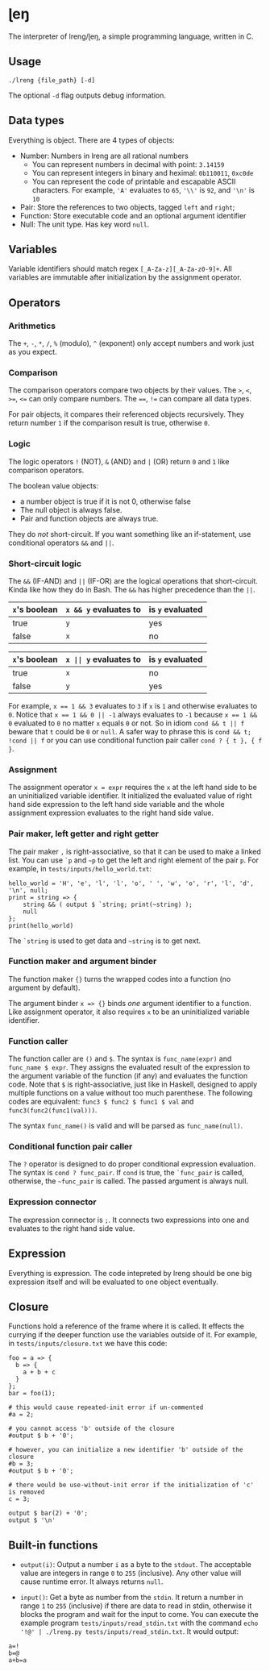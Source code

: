 # ɭeŋ

The interpreter of lreng/ɭeŋ, a simple programming language, written in C.

## Usage

```
./lreng {file_path} [-d]
```

The optional `-d` flag outputs debug information.

## Data types

Everything is object. There are 4 types of objects:
- Number: Numbers in lreng are all rational numbers 
  - You can represent numbers in decimal with point: `3.14159`
  - You can represent integers in binary and heximal: `0b110011`, `0xc0de`
  - You can represent the code of printable and escapable ASCII characters. For example, `'A'` evaluates to `65`, `'\\'` is `92`, and `'\n'` is `10`
- Pair: Store the references to two objects, tagged `left` and `right`;
- Function: Store executable code and an optional argument identifier
- Null: The unit type. Has key word `null`.

## Variables

Variable identifiers should match regex `[_A-Za-z][_A-Za-z0-9]+`. All variables are immutable after initialization by the assignment operator.

## Operators

### Arithmetics

The `+`, `-`, `*`, `/`, `%` (modulo), `^` (exponent) only accept numbers and work just as you expect.

### Comparison

The comparison operators compare two objects by their values. The `>`, `<`, `>=`, `<=` can only compare numbers. The `==`, `!=` can compare all data types.

For pair objects, it compares their referenced objects recursively. They return number `1` if the comparison result is true, otherwise `0`.

### Logic

The logic operators `!` (NOT), `&` (AND) and `|` (OR) return `0` and `1` like comparison operators.

The boolean value objects:
- a number object is true if it is not 0, otherwise false
- The null object is always false.
- Pair and function objects are always true.

They do *not* short-circuit. If you want something like an if-statement, use conditional operators `&&` and `||`.

### Short-circuit logic

The `&&` (IF-AND) and  `||` (IF-OR) are the logical operations that short-circuit. Kinda like how they do in Bash. The `&&` has higher precedence than the `||`.

 `x`'s boolean  | `x && y` evaluates to | is `y` evaluated  |
----------------|-----------------------|----------------------
 true           | `y`                   | yes
 false          | `x`                   | no

 `x`'s boolean  | <code>x &#124;&#124; y</code> evaluates to | is `y` evaluated  
----------------|-----------------------|----------------------
 true           | `x`                   | no
 false          | `y`                   | yes

For example, `x == 1 && 3` evaluates to `3` if `x` is `1` and otherwise evaluates to `0`. Notice that `x == 1 && 0 || -1` always evaluates to `-1` because `x == 1 && 0` evaluated to `0` no matter `x` equals `0` or not. So in idiom `cond && t || f` beware that `t` could be `0` or `null`. A safer way to phrase this is `cond && t; !cond || f` or you can use conditional function pair caller `cond ? { t }, { f }`.

### Assignment

The assignment operator `x = expr` requires the `x` at the left hand side to be an uninitialized variable identifier. It initialized the evaluated value of right hand side expression to the left hand side variable and the whole assignment expression evaluates to the right hand side value.

### Pair maker, left getter and right getter

The pair maker `,` is right-associative, so that it can be used to make a linked list. You can use `` `p `` and `~p` to get the left and right element of the pair `p`. For example, in `tests/inputs/hello_world.txt`:

```
hello_world = 'H', 'e', 'l', 'l', 'o', ' ', 'w', 'o', 'r', 'l', 'd', '\n', null;
print = string => {
    string && ( output $ `string; print(~string) );
    null
};
print(hello_world)
```

The `` `string `` is used to get data and `~string` is to get next.

### Function maker and argument binder

The function maker `{}` turns the wrapped codes into a function (no argument by default).

The argument binder `x => {}` binds *one* argument identifier to a function. Like assignment operator, it also requires `x` to be an uninitialized variable identifier.

### Function caller

The function caller are `()` and `$`. The syntax is `func_name(expr)` and `func_name $ expr`. They assigns the evaluated result of the expression to the argument variable of the function (if any) and evaluates the function code. Note that `$` is right-associative, just like in Haskell, designed to apply multiple functions on a value without too much parenthese. The following codes are equivalent: `func3 $ func2 $ func1 $ val` and `func3(func2(func1(val)))`.

The syntax `func_name()` is valid and will be parsed as `func_name(null)`.

### Conditional function pair caller

The `?` operator is designed to do proper conditional expression evaluation. The syntax is `cond ? func_pair`. If `cond` is true, the `` `func_pair `` is called, otherwise, the `~func_pair` is called. The passed argument is always null.

### Expression connector

The expression connector is `;`. It connects two expressions into one and evaluates to the right hand side value.

## Expression

Everything is expression. The code intepreted by lreng should be one big expression itself and will be evaluated to one object eventually.

## Closure

Functions hold a reference of the frame where it is called. It effects the currying if the deeper function use the variables outside of it. For example, in `tests/inputs/closure.txt` we have this code:

```
foo = a => {
  b => {
    a + b + c
  }
};
bar = foo(1);

# this would cause repeated-init error if un-commented
#a = 2;

# you cannot access 'b' outside of the closure
#output $ b + '0';

# however, you can initialize a new identifier 'b' outside of the closure
#b = 3;
#output $ b + '0';

# there would be use-without-init error if the initialization of 'c' is removed
c = 3;

output $ bar(2) + '0';
output $ '\n'
```

## Built-in functions

- `output(i)`: Output a number `i` as a byte to the `stdout`. The acceptable value are integers in range `0` to `255` (inclusive). Any other value will cause runtime error. It always returns `null`.

- `input()`: Get a byte as number from the `stdin`. It return a number in range `1` to `255` (inclusive) if there are data to read in stdin, otherwise it blocks the program and wait for the input to come. You can execute the example program `tests/inputs/read_stdin.txt` with the command `echo '!@' | ./lreng.py tests/inputs/read_stdin.txt`. It would output:

```
a=!
b=@
a+b=a
```

